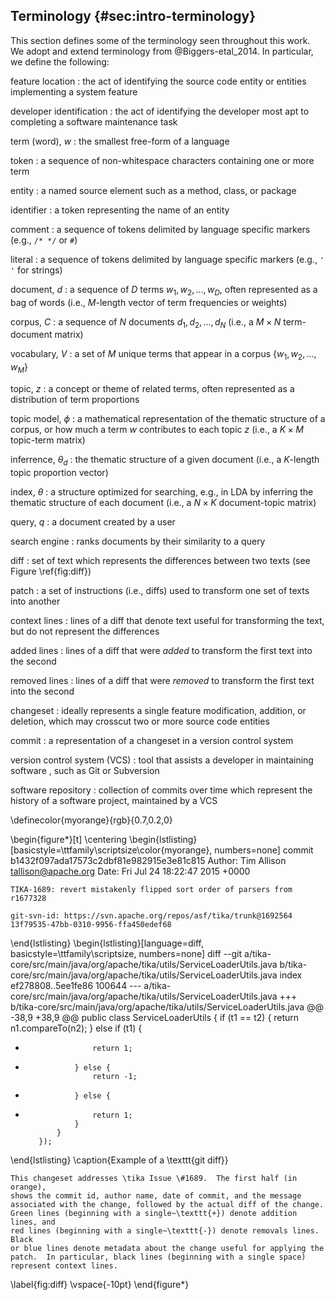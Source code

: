 ## Terminology {#sec:intro-terminology}

This section defines some of the terminology seen throughout this work.
We adopt and extend terminology from @Biggers-etal_2014. In particular, we
define the following:

feature location
:   the act of identifying the source code entity or entities implementing a
system feature

developer identification
:   the act of identifying the developer most apt to completing a software
maintenance task

term (word), $w$
:   the smallest free-form of a language

token
:   a sequence of non-whitespace characters containing one or more term

entity
:   a named source element such as a method, class, or package

identifier
:   a token representing the name of an entity

comment
:   a sequence of tokens delimited by language specific markers (e.g., `/* */`
or `#`)

literal
:   a sequence of tokens delimited by language specific markers (e.g., `' '`
for strings)

document, $d$
:   a sequence of $D$ terms $w_1, w_2, ..., w_D$, often represented as a
bag of words (i.e., $M$-length vector of term frequencies or weights)

corpus, $C$
:   a sequence of $N$ documents $d_1, d_2, ..., d_N$ (i.e., a $M \times N$
term-document matrix)

vocabulary, $V$
:   a set of $M$ unique terms that appear in a corpus $\{w_1, w_2, ..., w_M\}$

topic, $z$
:   a concept or theme of related terms, often represented as a distribution of
term proportions

topic model, $\phi$
:   a mathematical representation of the thematic structure of a corpus, or how
much a term $w$ contributes to each topic $z$ (i.e., a $K \times M$ topic-term
matrix)

inferrence, $\theta_d$
:   the thematic structure of a given document (i.e., a $K$-length topic
proportion vector)

index, $\theta$
:   a structure optimized for searching, e.g., in LDA by
inferring the thematic structure of each document (i.e., a $N \times K$
document-topic matrix)

query, $q$
:   a document created by a user

search engine
:   ranks documents by their similarity to a query

diff
:   set of text which represents the differences between two texts (see Figure
\ref{fig:diff})

patch
:   a set of instructions (i.e., diffs) used to transform one set of texts into
another

context lines
:   lines of a diff that denote text useful for transforming the text, but do
not represent the differences

added lines
:   lines of a diff that were *added* to transform the first text into the
second

removed lines
:   lines of a diff that were *removed* to transform the first text into the
second

changeset
:   ideally represents a single feature modification, addition, or deletion,
which may crosscut two or more source code entities

commit
:   a representation of a changeset in a version control system

version control system (VCS)
:   tool that assists a developer in maintaining software , such as Git or
Subversion

software repository
:   collection of commits over time which represent the history of a software
project, maintained by a VCS


<!--
\begin{figure*}[t]
\centering
\begin{lstlisting}[language=diff, basicstyle=\ttfamily\scriptsize, numbers=none]
diff --git a/src/java/net/sf/jabref/EntryEditor.java b/src/java/net/sf/jabref/EntryEditor.java
index 8c56723..6b4788e 100644
--- a/src/java/net/sf/jabref/EntryEditor.java
+++ b/src/java/net/sf/jabref/EntryEditor.java
@@ -669,7 +669,8 @@ public class EntryEditor extends JPanel implements VetoableChangeListener {
     public void storeCurrentEdit() {
         Component comp = Globals.focusListener.getFocused();
         if ((comp == source) || ((comp instanceof FieldEditor) && this.isAncestorOf(comp))) {
-            ((FieldEditor)comp).clearAutoCompleteSuggestion();
+            if (comp instanceof FieldEditor)
+                ((FieldEditor)comp).clearAutoCompleteSuggestion();
             storeFieldAction.actionPerformed(new ActionEvent(comp, 0, ""));
         }
     }
\end{lstlisting}
\caption{Example of a \texttt{git diff}}
This changeset addresses JabRef's Issue \#2904968.
Black or blue lines denote metadata about the change useful for patching.
In particular, black lines represent context lines (beginning with a single space).
Red lines (beginning with a single~\texttt{-}) denote line removals,
and green lines (beginning with a single~\texttt{+}) denote line additions.
\label{fig:diff}
\vspace{-10pt}
\end{figure*}
-->

\definecolor{myorange}{rgb}{0.7,0.2,0}

\begin{figure*}[t]
\centering
\begin{lstlisting}[basicstyle=\ttfamily\scriptsize\color{myorange}, numbers=none]
commit b1432f097ada17573c2dbf81e982915e3e81c815
Author: Tim Allison <tallison@apache.org>
Date:   Fri Jul 24 18:22:47 2015 +0000

    TIKA-1689: revert mistakenly flipped sort order of parsers from r1677328

    git-svn-id: https://svn.apache.org/repos/asf/tika/trunk@1692564 13f79535-47bb-0310-9956-ffa450edef68
\end{lstlisting}
\begin{lstlisting}[language=diff, basicstyle=\ttfamily\scriptsize, numbers=none]
diff --git a/tika-core/src/main/java/org/apache/tika/utils/ServiceLoaderUtils.java b/tika-core/src/main/java/org/apache/tika/utils/ServiceLoaderUtils.java
index ef278808..5ee1fe86 100644
--- a/tika-core/src/main/java/org/apache/tika/utils/ServiceLoaderUtils.java
+++ b/tika-core/src/main/java/org/apache/tika/utils/ServiceLoaderUtils.java
@@ -38,9 +38,9 @@ public class ServiceLoaderUtils {
                 if (t1 == t2) {
                     return n1.compareTo(n2);
                 } else if (t1) {
-                    return 1;
-                } else {
                     return -1;
+                } else {
+                    return 1;
                 }
             }
         });
\end{lstlisting}
\caption{Example of a \texttt{git diff}}

    This changeset addresses \tika Issue \#1689.  The first half (in orange),
    shows the commit id, author name, date of commit, and the message
    associated with the change, followed by the actual diff of the change.
    Green lines (beginning with a single~\texttt{+}) denote addition lines, and
    red lines (beginning with a single~\texttt{-}) denote removals lines. Black
    or blue lines denote metadata about the change useful for applying the
    patch.  In particular, black lines (beginning with a single space)
    represent context lines.

\label{fig:diff}
\vspace{-10pt}
\end{figure*}
